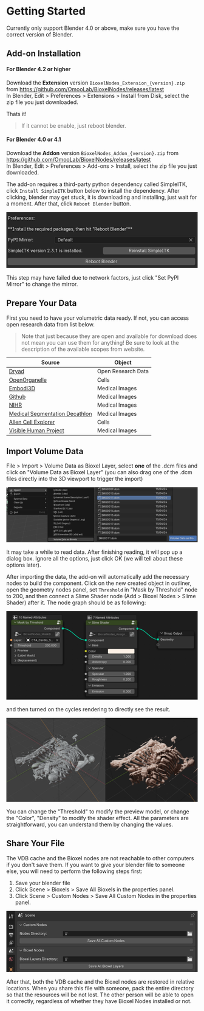 # Getting Started

Currently only support Blender 4.0 or above, make sure you have the correct version of Blender.

## Add-on Installation

#### For Blender 4.2 or higher

Download the **Extension** version `BioxelNodes_Extension_{version}.zip` from https://github.com/OmooLab/BioxelNodes/releases/latest  
In Blender, Edit > Preferences > Extensions > Install from Disk, select the zip file you just downloaded.

Thats it!

> If it cannot be enable, just reboot blender.

#### For Blender 4.0 or 4.1

Download the **Addon** version `BioxelNodes_Addon_{version}.zip` from https://github.com/OmooLab/BioxelNodes/releases/latest  
In Blender, Edit > Preferences > Add-ons > Install, select the zip file you just downloaded.

The add-on requires a third-party python dependency called SimpleITK, click `Install SimpleITK` button below to install the dependency. After clicking, blender may get stuck, it is downloading and installing, just wait for a moment. After that, click `Reboot Blender` button.

![dependency](assets/getting-started_dependency.png)

This step may have failed due to network factors, just click "Set PyPI Mirror" to change the mirror.

## Prepare Your Data

First you need to have your volumetric data ready. If not, you can access open research data from list below.

> Note that just because they are open and available for download does not mean you can use them for anything! Be sure to look at the description of the available scopes from website.

| Source                                                                               | Object             |
| ------------------------------------------------------------------------------------ | ------------------ |
| [Dryad](https://datadryad.org)                                                       | Open Research Data |
| [OpenOrganelle](https://openorganelle.janelia.org/datasets)                          | Cells              |
| [Embodi3D](https://www.embodi3d.com/files/category/37-medical-scans/)                | Medical Images     |
| [Github](https://github.com/sfikas/medical-imaging-datasets)                         | Medical Images     |
| [NIHR](https://nhsx.github.io/open-source-imaging-data-sets/)                        | Medical Images     |
| [Medical Segmentation Decathlon](http://medicaldecathlon.com/)                       | Medical Images     |
| [Allen Cell Explorer](https://www.allencell.org/3d-cell-viewer.html)                 | Cells              |
| [Visible Human Project](https://www.nlm.nih.gov/research/visible/visible_human.html) | Medical Images     |

## Import Volume Data

File > Import > Volume Data as Bioxel Layer, select **one** of the .dcm files and click on "Volume Data as Bioxel Layer" (you can also drag one of the .dcm files directly into the 3D viewport to trigger the import)

![importing](assets/getting-started_importing.png)

It may take a while to read data. After finishing reading, it will pop up a dialog box. Ignore all the options, just click OK (we will tell about these options later).

After importing the data, the add-on will automatically add the necessary nodes to build the component. Click on the new created object in outliner, open the geometry nodes panel, set `Threshold` in "Mask by Threshold" node to 200, and then connect a Slime Shader node (Add > Bioxel Nodes > Slime Shader) after it. The node graph should be as following:

![alt text](assets/getting-started_graph.png)

and then turned on the cycles rendering to directly see the result.

![result](assets/getting-started_result.png)

You can change the "Threshold" to modify the preview model, or change the "Color", "Density" to modify the shader effect. All the parameters are straightforward, you can understand them by changing the values.

## Share Your File

The VDB cache and the Bioxel nodes are not reachable to other computers if you don't save them. If you want to give your blender file to someone else, you will need to perform the following steps first:

1. Save your blender file
2. Click Scene > Bioxels > Save All Bioxels in the properties panel.
3. Click Scene > Custom Nodes > Save All Custom Nodes in the properties panel.

![alt text](assets/getting-started_share-file.png)

After that, both the VDB cache and the Bioxel nodes are restored in relative locations. When you share this file with someone, pack the entire directory so that the resources will be not lost. The other person will be able to open it correctly, regardless of whether they have Bioxel Nodes installed or not.
